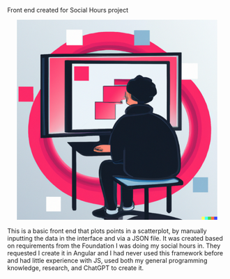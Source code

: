 Front end created for Social Hours project

<p align='center'>
<img src='img.png' width='460'/>
</p>

This is a basic front end that plots points in a scatterplot, by manually inputting the data in the interface and via a JSON file. It was created based on requirements from the Foundation I was doing my social hours in. They requested I create it in Angular and I had never used this framework before and had little experience with JS, used both my general programming knowledge, research, and ChatGPT to create it.
